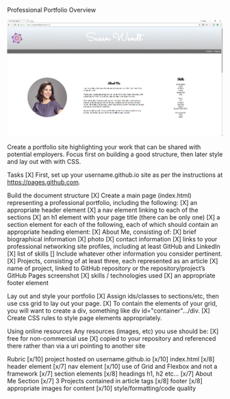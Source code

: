Professional Portfolio Overview

![Webpage preview](./images/preview.png)

Create a portfolio site highlighting your work that can be shared with potential employers. Focus first on building a good structure, then later style and lay out with with CSS.

Tasks
[X] First, set up your username.github.io site as per the instructions at https://pages.github.com.

Build the document structure
[X] Create a main page (index.html) representing a professional portfolio, including the following:
	[X] an appropriate header element
	[X] a nav element linking to each of the sections
	[X] an h1 element with your page title (there can be only one)
	[X] a section element for each of the following, each of which should contain an appropriate heading element:
		[X] About Me, consisting of:
			[X] brief biographical information
			[X] photo
			[X] contact information
			[X] links to your professional networking site profiles, including at least GitHub and LinkedIn
			[X] list of skills
			[] Include whatever other information you consider pertinent.
		[X] Projects, consisting of at least three, each represented as an article
			[X] name of project, linked to GitHub repository or the repository/project’s GitHub Pages screenshot
			[X] skills / technologies used
	[X] an appropriate footer element

Lay out and style your portfolio
	[X] Assign ids/classes to sections/etc, then use css grid to lay out your page. 
	[X] To contain the elements of your grid, you will want to create a div, something like div id="container".../div.
	[X] Create CSS rules to style page elements appropriately.

Using online resources
	Any resources (images, etc) you use should be:
		[X] free for non-commercial use
		[X] copied to your repository and referenced there rather than via a uri pointing to another site

Rubric
[x/10] project hosted on username.github.io
[x/10] index.html
[x/8] header element
[x/7] nav element
[x/10] use of Grid and Flexbox and not a framework
[x/7] section elements
[x/8] headings h1, h2 etc…
[x/7] About Me Section
[x/7] 3 Projects contained in article tags
[x/8] footer
[x/8] appropriate images for content
[x/10] style/formatting/code quality